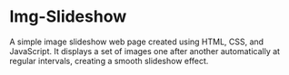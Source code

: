 # Img-Slideshow
A simple image slideshow web page created using HTML, CSS, and JavaScript. It displays a set of images one after another automatically at regular intervals, creating a smooth slideshow effect.
